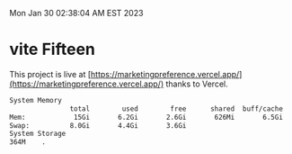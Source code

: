 Mon Jan 30 02:38:04 AM EST 2023

# vite Fifteen


This project is live at [https://marketingpreference.vercel.app/](https://marketingpreference.vercel.app/) thanks to Vercel.

```bash
System Memory
               total        used        free      shared  buff/cache   available
Mem:            15Gi       6.2Gi       2.6Gi       626Mi       6.5Gi       8.2Gi
Swap:          8.0Gi       4.4Gi       3.6Gi
System Storage
364M	.
```
